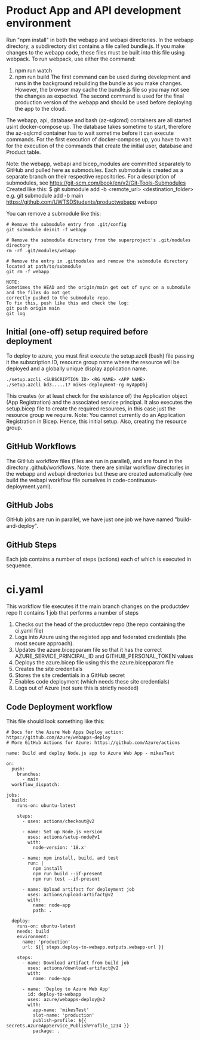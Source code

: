 # Product App and API development environment
Run "npm install" in both the webapp and webapi directories.
In the webapp directory, a subdirectory dist contains a file called bundle.js.
If you make changes to the webapp code, these files must be built into this file using webpack.
To run webpack, use either the command:
1. npm run watch
2. npm run build
The first command can be used during development and runs in the background rebuilding the bundle as you make changes. However,
the browser may cache the bundle.js file so you may not see the changes as expected.
The second command is used for the final production version of the webapp and should be used before deploying the app to the cloud.

The webapp, api, database and bash (az-sqlcmd) containers are all started usint docker-compose up.
The database takes sometime to start, therefore the az-sqlcmd container has to wait sometime before it can execute commands.
For the first execution of docker-compose up, you have to wait for the execution of the commands that create the initial user, database
and Product table.

Note: the webapp, webapi and bicep_modules are committed separately to GitHub and pulled here as submodules.
Each submodule is created as a separate branch on their respective repositories.
For a description of submodules, see https://git-scm.com/book/en/v2/Git-Tools-Submodules
Created like this:
$ git submodule add -b <branch> <remote_url> <destination_folder>
e.g. git submodule add -b main https://github.com/UWTSDStudents/productwebapp webapp

You can remove a submodule like this:
```
# Remove the submodule entry from .git/config
git submodule deinit -f webapp

# Remove the submodule directory from the superproject's .git/modules directory
rm -rf .git/modules/webapp

# Remove the entry in .gitmodules and remove the submodule directory located at path/to/submodule
git rm -f webapp

NOTE:
Sometimes the HEAD and the origin/main get out of sync on a submodule and the files do not get
correctly pushed to the submodule repo.
To fix this, push like this and check the log:
git push origin main
git log
```
## Initial (one-off) setup required before deployment
To deploy to azure, you must first execute the setup.azcli (bash) file passing it the subscription ID, resource group name where the resource will be deployed and a globally unique display application name.
```
./setup.azcli <SUBSCRIPTION ID> <RG NAME> <APP NAME>
./setup.azcli bd3.....17 mikes-deployment-rg myAppObj
```
This creates (or at least check for the existance of) the Application object (App Registration) and the associated service principal. It also executes the setup.bicep file to create the required resources, in this case just the resource group we require.
Note: You cannot currently do an Application Registration in Bicep. Hence, this initial setup. Also, creating the resource group.
## GitHub Workflows
The GitHub workflow files (files are run in parallel), and are found in the directory .github/workflows.
Note: there are similar workflow directories in the webapp and webapi directories but these are created automatically (we build the webapi workflow file ourselves in code-continuous-deployment.yaml).
## GitHub Jobs
GitHub jobs are run in parallel, we have just one job we have named "build-and-deploy".
## GitHub Steps
Each job contains a number of steps (actions) each of which is executed in sequence.
# ci.yaml
This workflow file executes if the main branch changes on the productdev repo
It contains 1 job that performs a number of steps
1. Checks out the head of the productdev repo (the repo containing the ci.yaml file)
2. Logs into Azure using the registed app and federated credentials (the most secure approach).
3. Updates the azure.bicepparam file so that it has the correct AZURE_SERVICE_PRINCIPAL_ID and GITHUB_PERSONAL_TOKEN values
4. Deploys the azure.bicep file using this the azure.bicepparam file
5. Creates the site credentials
5. Stores the site credentials in a GitHub secret
6. Enables code deployment (which needs these site credentials)
7. Logs out of Azure (not sure this is strictly needed)

## Code Deployment workflow
This file should look something like this:
```
# Docs for the Azure Web Apps Deploy action: https://github.com/Azure/webapps-deploy
# More GitHub Actions for Azure: https://github.com/Azure/actions

name: Build and deploy Node.js app to Azure Web App - mikesTest

on:
  push:
    branches:
      - main
  workflow_dispatch:

jobs:
  build:
    runs-on: ubuntu-latest

    steps:
      - uses: actions/checkout@v2

      - name: Set up Node.js version
        uses: actions/setup-node@v1
        with:
          node-version: '18.x'

      - name: npm install, build, and test
        run: |
          npm install
          npm run build --if-present
          npm run test --if-present

      - name: Upload artifact for deployment job
        uses: actions/upload-artifact@v2
        with:
          name: node-app
          path: .

  deploy:
    runs-on: ubuntu-latest
    needs: build
    environment:
      name: 'production'
      url: ${{ steps.deploy-to-webapp.outputs.webapp-url }}

    steps:
      - name: Download artifact from build job
        uses: actions/download-artifact@v2
        with:
          name: node-app

      - name: 'Deploy to Azure Web App'
        id: deploy-to-webapp
        uses: azure/webapps-deploy@v2
        with:
          app-name: 'mikesTest'
          slot-name: 'production'
          publish-profile: ${{ secrets.AzureAppService_PublishProfile_1234 }}
          package: .
```
